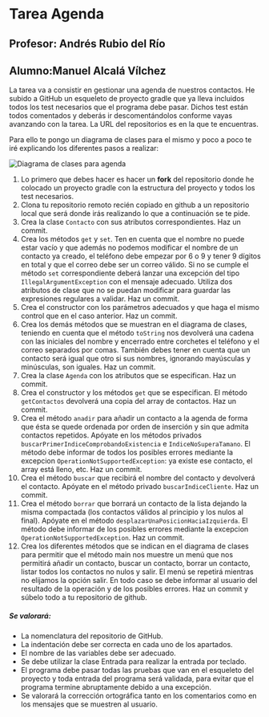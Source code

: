 # Tarea Agenda
## Profesor: Andrés Rubio del Río
## Alumno:Manuel Alcalá Vílchez

La tarea va a consistir en gestionar una agenda de nuestros contactos. He subido a GitHub un esqueleto de proyecto gradle que ya lleva incluidos todos los test necesarios que el programa debe pasar. Dichos test están todos comentados y deberás ir descomentándolos conforme vayas avanzando con la tarea. La URL del repositorios es en la que te encuentras.

Para ello te pongo un diagrama de clases para el mismo y poco a poco te iré explicando los diferentes pasos a realizar:

![Diagrama de clases para agenda](src/main/java/org/iesalandalus/programacion/agenda/agenda.png)


1. Lo primero que debes hacer es hacer un **fork** del repositorio donde he colocado un proyecto gradle con la estructura del proyecto y todos los test necesarios.
2. Clona tu repositorio remoto recién copiado en github a un repositorio local que será donde irás realizando lo que a continuación se te pide.
3. Crea la clase `Contacto` con sus atributos correspondientes. Haz un commit.
4. Crea los métodos `get` y `set`. Ten en cuenta que el nombre no puede estar vacío y que además no podemos modificar el nombre de un contacto ya creado, el teléfono debe empezar por 6 o 9 y tener 9 dígitos en total y que el correo debe ser un correo válido. Si no se cumple el método `set` correspondiente deberá lanzar una excepción del tipo `IllegalArgumentException` con el mensaje adecuado. Utiliza dos atributos de clase que no se puedan modificar para guardar las expresiones regulares a validar.  Haz un commit.
5. Crea el constructor con los parámetros adecuados y que haga el mismo control que en el caso anterior. Haz un commit.
6. Crea los demás métodos que se muestran en el diagrama de clases, teniendo en cuenta que el método `toString` nos devolverá una cadena con las iniciales del nombre y encerrado entre corchetes el teléfono y el correo separados por comas. También debes tener en cuenta que un contacto será igual que otro si sus nombres, ignorando mayúsculas y minúsculas, son iguales. Haz un commit.
7. Crea la clase `Agenda` con los atributos que se especifican. Haz un commit.
8. Crea el constructor y los métodos `get` que se especifican. El método `getContactos` devolverá una copia del array de contactos. Haz un commit.
9. Crea el método `anadir` para añadir un contacto a la agenda de forma que ésta se quede ordenada por orden de inserción y sin que admita contactos repetidos. Apóyate en los métodos privados `buscarPrimerIndiceComprobandoExistencia` e `IndiceNoSuperaTamano`. El método debe informar de todos los posibles errores mediante la excepcion `OperationNotSupportedException`: ya existe ese contacto, el array está lleno, etc. Haz un commit.
10. Crea el método `buscar` que recibirá el nombre del contacto y devolverá el contacto. Apóyate en el método privado `buscarIndiceCliente`. Haz un commit.
11. Crea el método `borrar` que borrará un contacto de la lista dejando la misma compactada (los contactos válidos al principio y los nulos al final). Apóyate en el método `desplazarUnaPosicionHaciaIzquierda`. El método debe informar de los posibles errores mediante la excepcion `OperationNotSupportedException`. Haz un commit.
12. Crea los diferentes métodos que se indican en el diagrama de clases para permitir que el método main nos muestre un menú que nos permitirá añadir un contacto, buscar un contacto, borrar un contacto, listar todos los contactos no nulos y salir. El menú se repetirá mientras no elijamos la opción salir. En todo caso se debe informar al usuario del resultado de la operación y de los posibles errores. Haz un commit y súbelo todo a tu repositorio de github.

##### Se valorará:

- La nomenclatura del repositorio de GitHub.
- La indentación debe ser correcta en cada uno de los apartados.
- El nombre de las variables debe ser adecuado.
- Se debe utilizar la clase Entrada para realizar la entrada por teclado.
- El programa debe pasar todas las pruebas que van en el esqueleto del proyecto y toda entrada del programa será validada, para evitar que el programa termine abruptamente debido a una excepción.
- Se valorará la corrección ortográfica tanto en los comentarios como en los mensajes que se muestren al usuario.
